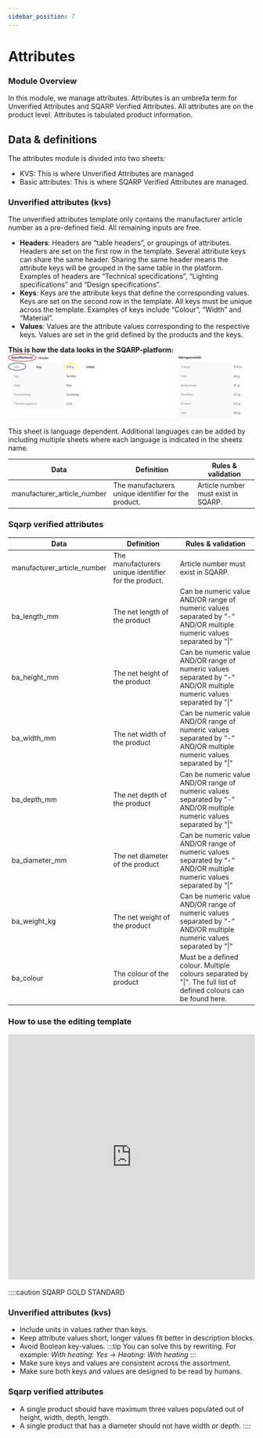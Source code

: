 ```yaml
---
sidebar_position: 7
---
```


# Attributes

### Module Overview

In this module, we manage attributes. Attributes is an umbrella term for Unverified Attributes and SQARP Verified Attributes. All attributes are on the product level. Attributes is tabulated product information.

## Data & definitions

The attributes module is divided into two sheets:

- KVS: This is where Unverified Attributes are managed
- Basic attributes: This is where SQARP Verified Attributes are managed.

### Unverified attributes (kvs)

The unverified attributes template only contains the manufacturer article number as a pre-defined field. All remaining inputs are free.

- **Headers**: Headers are “table headers”, or groupings of attributes. Headers are set on the first row in the template. Several attribute keys can share the same header. Sharing the same header means the attribute keys will be grouped in the same table in the platform. Examples of headers are “Technical specifications”, “Lighting specifications” and “Design specifications”.
- **Keys**: Keys are the attribute keys that define the corresponding values. Keys are set on the second row in the template. All keys must be unique across the template. Examples of keys include “Colour”, “Width” and “Material”.
- **Values**: Values are the attribute values corresponding to the respective keys. Values are set in the grid defined by the products and the keys.

**This is how the data looks in the SQARP-platform:**
![SQARP Platform Kvs screenshot](/img/kvs.png)


This sheet is language dependent. Additional languages can be added by including multiple sheets where each language is indicated in the sheets name.

| Data | Definition | Rules & validation |
| --- | --- | --- |
| manufacturer_article_number | The manufacturers unique identifier for the product. | Article number must exist in SQARP. |

### Sqarp verified attributes

| Data | Definition | Rules & validation |
| --- | --- | --- |
| manufacturer_article_number | The manufacturers unique identifier for the product. | Article number must exist in SQARP. |
| ba_length_mm | The net length of the product | Can be numeric value AND/OR range of numeric values separated by “-“ AND/OR multiple numeric values separated by "\|" |
| ba_height_mm | The net height of the product | Can be numeric value AND/OR range of numeric values separated by “-“ AND/OR multiple numeric values separated by "\|" |
| ba_width_mm | The net width of the product | Can be numeric value AND/OR range of numeric values separated by “-“ AND/OR multiple numeric values separated by "\|" |
| ba_depth_mm | The net depth of the product | Can be numeric value AND/OR range of numeric values separated by “-“ AND/OR multiple numeric values separated by "\|" |
| ba_diameter_mm | The net diameter of the product | Can be numeric value AND/OR range of numeric values separated by “-“ AND/OR multiple numeric values separated by "\|" |
| ba_weight_kg | The net weight of the product | Can be numeric value AND/OR range of numeric values separated by “-“ AND/OR multiple numeric values separated by "\|" |
| ba_colour | The colour of the product | Must be a defined colour. Multiple colours separated by "\|". The full list of defined colours can be found here. |


### How to use the editing template

<iframe width="100%" height="500" src="https://www.youtube.com/embed/VCrlB_vVORM?si=Y2od0uvA6tD5URX3" title="YouTube video player" frameborder="0" allow="accelerometer; autoplay; clipboard-write; encrypted-media; gyroscope; picture-in-picture; web-share" allowfullscreen></iframe>



::::caution SQARP GOLD STANDARD

### Unverified attributes (kvs)

- Include units in values rather than keys.
- Keep attribute values short, longer values fit better in description blocks.
- Avoid Boolean key-values.
:::tip
You can solve this by rewriting. For example: _With heating_: _Yes_ -> _Heating_: _With heating_ 
:::
- Make sure keys and values are consistent across the assortment.
- Make sure both keys and values are designed to be read by humans.

### Sqarp verified attributes

- A single product should have maximum three values populated out of height, width, depth, length.
- A single product that has a diameter should not have width or depth.
::::